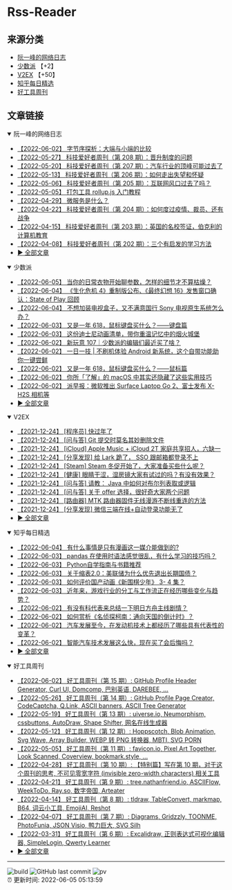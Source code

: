 # Rss-Reader

## 来源分类

* [阮一峰的网络日志](#阮一峰的网络日志)
* [少数派](#少数派) 【+2】
* [V2EX](#V2EX) 【+50】
* [知乎每日精选](#知乎每日精选)
* [好工具周刊](#好工具周刊)

## 文章链接

<details open>
    <summary id="阮一峰的网络日志">
     阮一峰的网络日志
    </summary>


* [【2022-06-02】 字节序探析：大端与小端的比较](http://www.ruanyifeng.com/blog/2022/06/endianness-analysis.html)
* [【2022-05-27】 科技爱好者周刊（第 208 期）：晋升制度的问题](http://www.ruanyifeng.com/blog/2022/05/weekly-issue-208.html)
* [【2022-05-20】 科技爱好者周刊（第 207 期）：汽车行业的顶峰可能过去了](http://www.ruanyifeng.com/blog/2022/05/weekly-issue-207.html)
* [【2022-05-13】 科技爱好者周刊（第 206 期）：如何走出失望和怀疑](http://www.ruanyifeng.com/blog/2022/05/weekly-issue-206.html)
* [【2022-05-06】 科技爱好者周刊（第 205 期）：互联网风口过去了吗？](http://www.ruanyifeng.com/blog/2022/05/weekly-issue-205.html)
* [【2022-05-05】 打包工具 rollup.js 入门教程](http://www.ruanyifeng.com/blog/2022/05/rollup.html)
* [【2022-04-29】 微服务是什么？](http://www.ruanyifeng.com/blog/2022/04/microservice.html)
* [【2022-04-22】 科技爱好者周刊（第 204 期）：如何度过疫情、裁员、还有战争](http://www.ruanyifeng.com/blog/2022/04/weekly-issue-204.html)
* [【2022-04-15】 科技爱好者周刊（第 203 期）：英国的名校签证，伯克利的计算机教育](http://www.ruanyifeng.com/blog/2022/04/weekly-issue-203.html)
* [【2022-04-08】 科技爱好者周刊（第 202 期）：三个有启发的学习方法](http://www.ruanyifeng.com/blog/2022/04/weekly-issue-202.html)
* [:arrow_forward: 全部文章](data/阮一峰的网络日志.md)
</details>

<details open>
    <summary id="少数派">
     少数派
    </summary>


* [【2022-06-05】 当你的日常衣物开始聊参数，怎样的细节才不算枯燥？](https://sspai.com/post/73608)
* [【2022-06-04】 《生化危机 4》重制版公布、《最终幻想 16》发售窗口确认：State of Play 回顾](https://sspai.com/post/73616)
* [【2022-06-04】 不想加装电视盒子，又不满意国行 Sony 电视原生系统怎么办？](https://sspai.com/post/73588)
* [【2022-06-03】 又是一年 618，鼠标键盘买什么？——键盘篇](https://sspai.com/post/73610)
* [【2022-06-03】 这份迪士尼动画清单，带你重温记忆中的烟火城堡](https://sspai.com/post/73536)
* [【2022-06-02】 新玩意 107｜少数派的编辑们最近买了啥？](https://sspai.com/post/73605)
* [【2022-06-02】 一日一技 | 不刷机体验 Android 新系统，这个自带功能助你一键尝鲜](https://sspai.com/post/73603)
* [【2022-06-02】 又是一年 618，鼠标键盘买什么？——鼠标篇](https://sspai.com/post/73599)
* [【2022-06-02】 你所「了解」的 macOS 中其实还隐藏了这些实用技巧](https://sspai.com/post/73598)
* [【2022-06-02】 派早报：微软推出 Surface Laptop Go 2、富士发布 X-H2S 相机等](https://sspai.com/post/73592)
* [:arrow_forward: 全部文章](data/少数派.md)
</details>

<details open>
    <summary id="V2EX">
     V2EX
    </summary>


* [【2021-12-24】 [程序员] 快过年了](https://www.v2ex.com/t/824201)
* [【2021-12-24】 [问与答] Git 提交时莫名其妙删除文件](https://www.v2ex.com/t/824200)
* [【2021-12-24】 [iCloud] Apple Music + iCloud 2T 家庭共享招人，六缺一](https://www.v2ex.com/t/824199)
* [【2021-12-24】 [分享发现] 给 Lark 跪了， SSO 跟邮箱都登录不上](https://www.v2ex.com/t/824198)
* [【2021-12-24】 [Steam] Steam 冬促开始了，大家准备买些什么呢？](https://www.v2ex.com/t/824197)
* [【2021-12-24】 [健康] 眼睛干涩，湿房镜大家有试过的吗？有没有效果？](https://www.v2ex.com/t/824196)
* [【2021-12-24】 [问与答] 请教： Java 中如何对布尔列表取或逻辑](https://www.v2ex.com/t/824194)
* [【2021-12-24】 [问与答] 关于 offer 选择，很好奇大家两个问题](https://www.v2ex.com/t/824192)
* [【2021-12-24】 [路由器] MTK 路由器固件无线漫游不断线重连的方法](https://www.v2ex.com/t/824191)
* [【2021-12-24】 [分享发现] 微信三端在线+自动登录功能无了](https://www.v2ex.com/t/824190)
* [:arrow_forward: 全部文章](data/V2EX.md)
</details>

<details open>
    <summary id="知乎每日精选">
     知乎每日精选
    </summary>


* [【2022-06-04】 有什么事情是只有漫画这一媒介能做到的?](http://www.zhihu.com/question/535590151/answer/2513470814?utm_campaign=rss&utm_medium=rss&utm_source=rss&utm_content=title)
* [【2022-06-03】 pandas 在使用时语法感觉很乱，有什么学习的技巧吗？](http://www.zhihu.com/question/289788451/answer/2495499460?utm_campaign=rss&utm_medium=rss&utm_source=rss&utm_content=title)
* [【2022-06-03】 Python自学指南与书籍推荐](http://zhuanlan.zhihu.com/p/523792371?utm_campaign=rss&utm_medium=rss&utm_source=rss&utm_content=title)
* [【2022-06-03】 关于缩表2.0：美联储为什么优先退出长期国债？](http://zhuanlan.zhihu.com/p/520560900?utm_campaign=rss&utm_medium=rss&utm_source=rss&utm_content=title)
* [【2022-06-03】 如何评价国产动画《新围棋少年》 3- 4 集？](http://www.zhihu.com/question/535902362/answer/2513419319?utm_campaign=rss&utm_medium=rss&utm_source=rss&utm_content=title)
* [【2022-06-03】 近年来，游戏行业的分工与工作流正在经历哪些变化与趋势？](http://www.zhihu.com/question/534521002/answer/2502167415?utm_campaign=rss&utm_medium=rss&utm_source=rss&utm_content=title)
* [【2022-06-02】 有没有科代表来总结一下明日方舟主线剧情？](http://www.zhihu.com/question/363554452/answer/956349665?utm_campaign=rss&utm_medium=rss&utm_source=rss&utm_content=title)
* [【2022-06-02】 如何赏析《名侦探柯南：通向天国的倒计时》？](http://www.zhihu.com/question/487786605/answer/2511972989?utm_campaign=rss&utm_medium=rss&utm_source=rss&utm_content=title)
* [【2022-06-02】 汽车发展至今，在发动机技术上都经历了哪些具有代表性的变革？](http://www.zhihu.com/question/58699325/answer/2473890654?utm_campaign=rss&utm_medium=rss&utm_source=rss&utm_content=title)
* [【2022-06-02】 智能汽车技术发展这么快，现在买了会后悔吗？](http://www.zhihu.com/question/534628145/answer/2508389646?utm_campaign=rss&utm_medium=rss&utm_source=rss&utm_content=title)
* [:arrow_forward: 全部文章](data/知乎每日精选.md)
</details>

<details open>
    <summary id="好工具周刊">
     好工具周刊
    </summary>


* [【2022-06-02】 好工具周刊（第 15 期）: GitHub Profile Header Generator, Curl UI, Domcomp, 巴别英语, DAREBEE, ...](https://bestxtools.zhubai.love/posts/2143964812269535232)
* [【2022-05-26】 好工具周刊（第 14 期）: GitHub Profile Page Creator, CodeCaptcha, Q.Link, ASCII banners, ASCII Tree Generator](https://bestxtools.zhubai.love/posts/2141427899847180288)
* [【2022-05-19】 好工具周刊（第 13 期）: uiverse.io, Neumorphism, cssbuttons, AutoDraw, Shape Shifter, 网名在线生成器](https://bestxtools.zhubai.love/posts/2138889468513034240)
* [【2022-05-12】 好工具周刊（第 12 期）: Hoppscotch, Blob Animation, Svg Wave, Array Builder, WEBP 转 PNG 转换器, MBTI, SVG PORN](https://bestxtools.zhubai.love/posts/2136356432089108480)
* [【2022-05-05】 好工具周刊（第 11 期）: favicon.io, Pixel Art Together, Look Scanned, Coverview, bookmark.style, ...](https://bestxtools.zhubai.love/posts/2133814505174749184)
* [【2022-04-28】 好工具周刊（第 10 期）: 【特别篇】写在第 10 期，对于这个周刊的思考, 不可见零宽字符 (invisible zero-width characters) 相关工具](https://bestxtools.zhubai.love/posts/2131289842624032768)
* [【2022-04-21】 好工具周刊（第 9 期）: tree.nathanfriend.io, ASCIIFlow, WeekToDo, Ray.so, 数字帝国, Arteater](https://bestxtools.zhubai.love/posts/2128746103750725632)
* [【2022-04-14】 好工具周刊（第 8 期）: tldraw, TableConvert, markmap, B64, 词云小工具, EmojiAI, Reshot](https://bestxtools.zhubai.love/posts/2126209870226264064)
* [【2022-04-07】 好工具周刊（第 7 期）: Diagrams, Gridzzly, TOONME, PhotoFunia, JSON Visio, 鸭力巨大, SVG Silh](https://bestxtools.zhubai.love/posts/2123675438500397056)
* [【2022-03-31】 好工具周刊（第 6 期）: Excalidraw, 正则表达式可视化编辑器, SimpleLogin, Qwerty Learner](https://bestxtools.zhubai.love/posts/2121146982378106880)
* [:arrow_forward: 全部文章](data/好工具周刊.md)
</details>


---

![build](https://github.com/LikaiLee/rss-reader/workflows/rss%20reader/badge.svg)
![GitHub last commit](https://img.shields.io/github/last-commit/likailee/rss-reader)
![pv](https://pageview.vercel.app/?github_user=likailee) <br>
:alarm_clock: 更新时间: 2022-06-05 05:13:59